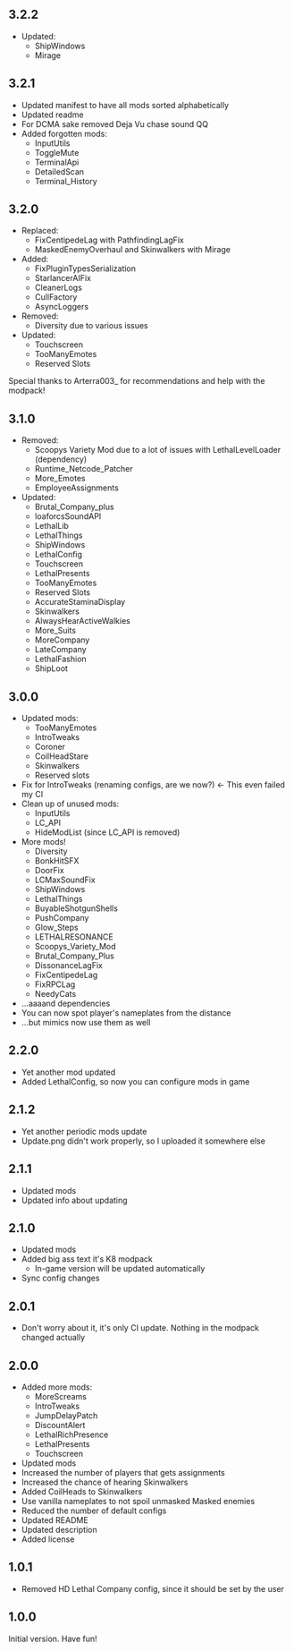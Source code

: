 ## 3.2.2
- Updated:
    - ShipWindows
    - Mirage

## 3.2.1
- Updated manifest to have all mods sorted alphabetically
- Updated readme
- For DCMA sake removed Deja Vu chase sound QQ
- Added forgotten mods:
    - InputUtils
    - ToggleMute
    - TerminalApi
    - DetailedScan
    - Terminal_History

## 3.2.0
- Replaced:
    - FixCentipedeLag with PathfindingLagFix
    - MaskedEnemyOverhaul and Skinwalkers with Mirage
- Added:
    - FixPluginTypesSerialization
    - StarlancerAIFix
    - CleanerLogs
    - CullFactory
    - AsyncLoggers
- Removed: 
    - Diversity due to various issues
- Updated:
    - Touchscreen
    - TooManyEmotes
    - Reserved Slots

Special thanks to Arterra003_ for recommendations and help with the modpack!

## 3.1.0
- Removed:
    - Scoopys Variety Mod due to a lot of issues with LethalLevelLoader (dependency)
    - Runtime_Netcode_Patcher
    - More_Emotes
    - EmployeeAssignments
- Updated:
    - Brutal_Company_plus
    - loaforcsSoundAPI
    - LethalLib
    - LethalThings
    - ShipWindows
    - LethalConfig
    - Touchscreen
    - LethalPresents
    - TooManyEmotes
    - Reserved Slots
    - AccurateStaminaDisplay
    - Skinwalkers
    - AlwaysHearActiveWalkies
    - More_Suits
    - MoreCompany
    - LateCompany
    - LethalFashion
    - ShipLoot

## 3.0.0
- Updated mods:
    - TooManyEmotes
    - IntroTweaks
    - Coroner
    - CoilHeadStare
    - Skinwalkers
    - Reserved slots
- Fix for IntroTweaks (renaming configs, are we now?) <- This even failed my CI
- Clean up of unused mods:
    - InputUtils
    - LC_API
    - HideModList (since LC_API is removed)
- More mods!
    - Diversity
    - BonkHitSFX
    - DoorFix
    - LCMaxSoundFix
    - ShipWindows
    - LethalThings
    - BuyableShotgunShells
    - PushCompany
    - Glow_Steps
    - LETHALRESONANCE
    - Scoopys_Variety_Mod
    - Brutal_Company_Plus
    - DissonanceLagFix
    - FixCentipedeLag
    - FixRPCLag
    - NeedyCats
- ...aaaand dependencies
- You can now spot player's nameplates from the distance
- ...but mimics now use them as well

## 2.2.0
- Yet another mod updated
- Added LethalConfig, so now you can configure mods in game

## 2.1.2

- Yet another periodic mods update
- Update.png didn't work properly, so I uploaded it somewhere else

## 2.1.1

- Updated mods
- Updated info about updating

## 2.1.0

- Updated mods
- Added big ass text it's K8 modpack
    - In-game version will be updated automatically
- Sync config changes

## 2.0.1

- Don't worry about it, it's only CI update. Nothing in the modpack changed actually

## 2.0.0

- Added more mods:
    - MoreScreams
    - IntroTweaks
    - JumpDelayPatch
    - DiscountAlert
    - LethalRichPresence
    - LethalPresents
    - Touchscreen
- Updated mods
- Increased the number of players that gets assignments
- Increased the chance of hearing Skinwalkers
- Added CoilHeads to Skinwalkers
- Use vanilla nameplates to not spoil unmasked Masked enemies
- Reduced the number of default configs
- Updated README
- Updated description
- Added license

## 1.0.1

- Removed HD Lethal Company config, since it should be set by the user

## 1.0.0

Initial version. Have fun!
